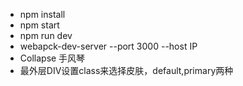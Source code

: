 - npm install 
- npm start
- npm run dev
- webapck-dev-server --port 3000 --host IP
- Collapse 手风琴
- 最外层DIV设置class来选择皮肤，default,primary两种
